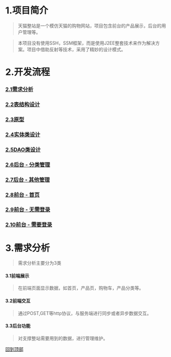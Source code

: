 # 1.项目简介
>天猫整站是一个模仿天猫的购物网站，项目包含前台的产品展示，后台的用户管理等。 
  
>本项目没有使用SSH，SSM框架，而是使用J2EE整套技术来作为解决方案。项目中借助反射等技术，采用了精妙的设计模式。   
  

# 2.开发流程  
### [2.1需求分析](#3需求分析)
### [2.2表结构设计](#4表结构设计)  
### [2.3原型](#5原型)
### [2.4实体类设计](#6实体类设计)  
### [2.5DAO类设计](#7DAO类设计)
### [2.6后台 - 分类管理](#8后台-分类管理)
### [2.7后台 - 其他管理](#9后台-其他管理)
### [2.8前台 - 首页](#10前台-首页)
### [2.9前台 - 无需登录](#11前台-无需登录)  
### [2.10前台 - 需要登录](#12前台-需要登录)

# 3.需求分析
>需求分析主要分为3类
#### 3.1前端展示  
>在前端页面显示数据，如首页，产品页，购物车，产品分类等。  
#### 3.2前端交互  
>通过POST,GET等http协议，与服务端进行同步或者异步数据交互。  
#### 3.3后台功能  
>对支撑整站需要用到的数据，进行管理维护。     

[回到顶部](#readme)


